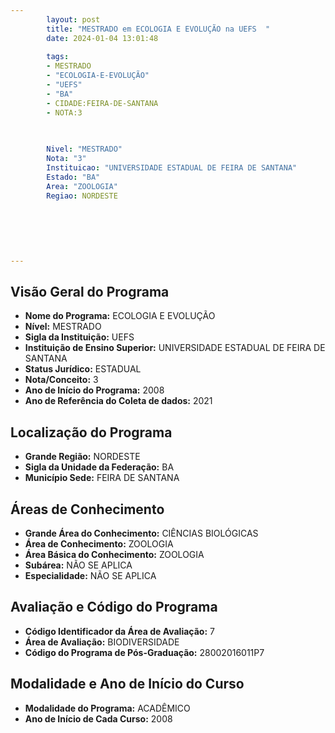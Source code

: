 ```yaml
---
        layout: post
        title: "MESTRADO em ECOLOGIA E EVOLUÇÃO na UEFS  "
        date: 2024-01-04 13:01:48
     
        tags:
        - MESTRADO
        - "ECOLOGIA-E-EVOLUÇÃO"
        - "UEFS"
        - "BA"
        - CIDADE:FEIRA-DE-SANTANA
        - NOTA:3
        
       

        Nivel: "MESTRADO"
        Nota: "3"
        Instituicao: "UNIVERSIDADE ESTADUAL DE FEIRA DE SANTANA"
        Estado: "BA"
        Area: "ZOOLOGIA"
        Regiao: NORDESTE
        
        
        
        
        
        
---
```

## Visão Geral do Programa
- **Nome do Programa:** ECOLOGIA E EVOLUÇÃO
- **Nível:** MESTRADO
- **Sigla da Instituição:** UEFS
- **Instituição de Ensino Superior:** UNIVERSIDADE ESTADUAL DE FEIRA DE SANTANA
- **Status Jurídico:** ESTADUAL
- **Nota/Conceito:** 3
- **Ano de Início do Programa:** 2008
- **Ano de Referência do Coleta de dados:** 2021

## Localização do Programa
- **Grande Região:** NORDESTE
- **Sigla da Unidade da Federação:** BA
- **Município Sede:** FEIRA DE SANTANA

## Áreas de Conhecimento
- **Grande Área do Conhecimento:** CIÊNCIAS BIOLÓGICAS
- **Área de Conhecimento:** ZOOLOGIA
- **Área Básica do Conhecimento:** ZOOLOGIA
- **Subárea:** NÃO SE APLICA
- **Especialidade:** NÃO SE APLICA

## Avaliação e Código do Programa
- **Código Identificador da Área de Avaliação:** 7
- **Área de Avaliação:** BIODIVERSIDADE
- **Código do Programa de Pós-Graduação:** 28002016011P7


## Modalidade e Ano de Início do Curso
- **Modalidade do Programa:** ACADÊMICO
- **Ano de Início de Cada Curso:** 2008
